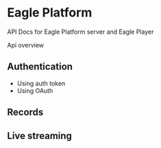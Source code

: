 # Eagle Platform

API Docs for Eagle Platform server and Eagle Player

Api overview

## Authentication

* Using auth token
* Using OAuth

## Records



## Live streaming


